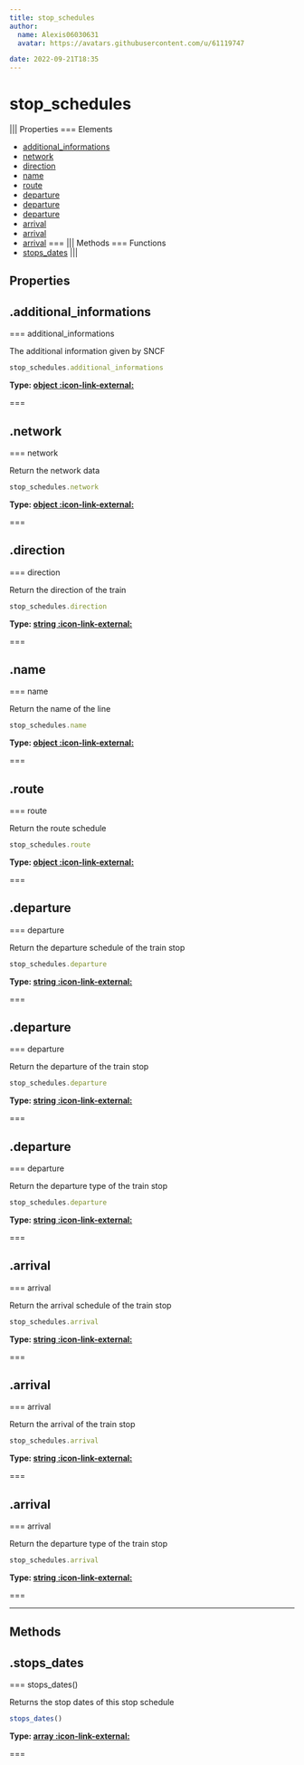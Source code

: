 ```yaml
---
title: stop_schedules
author:
  name: Alexis06030631
  avatar: https://avatars.githubusercontent.com/u/61119747

date: 2022-09-21T18:35
---
```


# stop_schedules

||| Properties
=== Elements
- [additional_informations](#additional_informations)
- [network](#network)
- [direction](#direction)
- [name](#name)
- [route](#route)
- [departure](#departure)
- [departure](#departure)
- [departure](#departure)
- [arrival](#arrival)
- [arrival](#arrival)
- [arrival](#arrival)
===
||| Methods
=== Functions
- [stops_dates](#stops_dates)
|||
## Properties
## .additional_informations

=== additional_informations

The additional information given by SNCF


```javascript
stop_schedules.additional_informations
```
**Type: [object :icon-link-external:](https://developer.mozilla.org/en-US/docs/Web/JavaScript/Reference/Global_Objects/Object)**

===

## .network

=== network

Return the network data


```javascript
stop_schedules.network
```
**Type: [object :icon-link-external:](https://developer.mozilla.org/en-US/docs/Web/JavaScript/Reference/Global_Objects/Object)**

===

## .direction

=== direction

Return the direction of the train


```javascript
stop_schedules.direction
```
**Type: [string :icon-link-external:](https://developer.mozilla.org/en-US/docs/Web/JavaScript/Reference/Global_Objects/String)**

===

## .name

=== name

Return the name of the line


```javascript
stop_schedules.name
```
**Type: [object :icon-link-external:](https://developer.mozilla.org/en-US/docs/Web/JavaScript/Reference/Global_Objects/Object)**

===

## .route

=== route

Return the route schedule


```javascript
stop_schedules.route
```
**Type: [object :icon-link-external:](https://developer.mozilla.org/en-US/docs/Web/JavaScript/Reference/Global_Objects/Object)**

===

## .departure

=== departure

Return the departure schedule of the train stop


```javascript
stop_schedules.departure
```
**Type: [string :icon-link-external:](https://developer.mozilla.org/en-US/docs/Web/JavaScript/Reference/Global_Objects/String)**

===

## .departure

=== departure

Return the departure of the train stop


```javascript
stop_schedules.departure
```
**Type: [string :icon-link-external:](https://developer.mozilla.org/en-US/docs/Web/JavaScript/Reference/Global_Objects/String)**

===

## .departure

=== departure

Return the departure type of the train stop


```javascript
stop_schedules.departure
```
**Type: [string :icon-link-external:](https://developer.mozilla.org/en-US/docs/Web/JavaScript/Reference/Global_Objects/String)**

===

## .arrival

=== arrival

Return the arrival schedule of the train stop


```javascript
stop_schedules.arrival
```
**Type: [string :icon-link-external:](https://developer.mozilla.org/en-US/docs/Web/JavaScript/Reference/Global_Objects/String)**

===

## .arrival

=== arrival

Return the arrival of the train stop


```javascript
stop_schedules.arrival
```
**Type: [string :icon-link-external:](https://developer.mozilla.org/en-US/docs/Web/JavaScript/Reference/Global_Objects/String)**

===

## .arrival

=== arrival

Return the departure type of the train stop


```javascript
stop_schedules.arrival
```
**Type: [string :icon-link-external:](https://developer.mozilla.org/en-US/docs/Web/JavaScript/Reference/Global_Objects/String)**

===

---
## Methods
## .stops_dates

=== stops_dates()

Returns the stop dates of this stop schedule


```javascript
stops_dates()
```
**Type: [array :icon-link-external:](https://developer.mozilla.org/en-US/docs/Web/JavaScript/Reference/Global_Objects/Array)**

===

